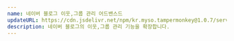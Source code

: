 ```yaml
---
name: 네이버 블로그 이웃,그룹 관리 어드밴스드
updateURL: https://cdn.jsdelivr.net/npm/kr.myso.tampermonkey@1.0.7/service/com.naver.blog-manage.follow.user.js
description: 네이버 블로그의 이웃,그룹 관리 기능을 확장합니다.
---
```

